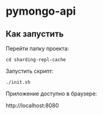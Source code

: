 # pymongo-api

## Как запустить

Перейти папку проекта:

```shell
cd sharding-repl-cache
```

Запустить скрипт:

```shell
./init.sh 
```

Приложение доступно в браузере:

http://localhost:8080
